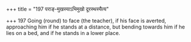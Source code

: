 +++
title = "197 पराङ्-मुखस्याऽभिमुखो दूरस्थस्यैत्य"

+++
197	Going (round) to face (the teacher), if his face is averted, approaching him if he stands at a distance, but bending towards him if he lies on a bed, and if he stands in a lower place.